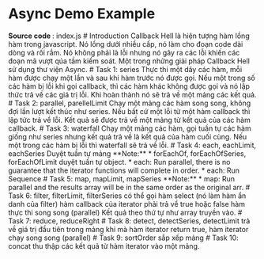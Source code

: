 <h1> Async Demo Example </h1>
<strong> Source code </strong>: index.js
# Introduction
Callback Hell là hiện tượng hàm lồng hàm trong javascript. Nó lồng dưới nhiều cấp, nó làm cho đoạn code dài dòng và rối rắm. Nó không phải là lỗi nhưng nó gây ra các lỗi khiến các đoạn mã vượt qúa tầm kiểm soát. Một trong những giải pháp Callback Hell sử dụng thư viện Async.
# Task 1: series
Thực thi một dãy các hàm, mỗi hàm được chạy một lần và sau khi hàm trước nó được gọi. Nếu một trong số các hàm bị lỗi khi gọi callback, thì các hàm khác không được gọi và nó lập thức trả về các giá trị lỗi. Khi hoàn thành nó sẽ trả về một mảng các kết quả.
# Task 2: parallel, parellelLimit
Chạy một mảng các hàm song song, không đợi lần lượt kết thúc như series. Nếu bất cứ một lỗi từ một hàm callback thì lập tức trả về lỗi. Kết quả sẽ được trả về một mảng từ kết quả của các hàm callback. 
# Task 3: waterfall
Chạy một mảng các hàm, gọi tuần tự các hàm giống như series nhưng kết quả trả về là kết quả của hàm cuối cùng. Nếu một trong các hàm bị lỗi thì waterfall sẽ trả về lỗi.
# Task 4: each, eachLimit, eachSeries
Duyệt tuần tự mảng
**Note:** 
* forEachOf, forEachOfSeries, forEachOfLimit duyệt tuần tự object.
* each: Run parallel, there is no guarantee that the iterator functions will complete in order.
* each: Run Sequence
# Task 5: map, mapLimit, mapSeries
**Note:**
* map: Run parallel and the results array will be in the same order as the original arr.
# Task 6:  filter, filterLimit, filterSeries
có thể gọi hàm select (nó làm hàm ẩn danh của filter)
hàm callback của iterator phải trả về true hoặc false
hàm thực thi song song (parallel)
Kết quả theo thứ tự như array truyền vào.
# Task 7: reduce, reduceRight
# Task 8: detect, detectSeries, detectLimit
trả về giá trị đầu tiên trong mảng khi mà hàm iterator return true,
hàm iterator chạy song song (parallel)
# Task 9: sortOrder
sắp xếp mảng
# Task 10: concat 
thu thập các kết quả từ hàm iterator vào một mảng.


